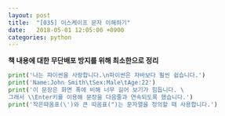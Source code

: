 ```yaml
---
layout: post
title:  "[035] 이스케이프 문자 이해하기"
date:   2018-05-01 12:05:00 +0900
categories: python
---
```

**책 내용에 대한 무단배포 방지를 위해 최소한으로 정리**

```python
print('나는 파이썬을 사랑합니다.\n파이썬은 자바보다 훨씬 쉽습니다.')
print('Name:John Smith\tSex:Male\tAge:22')
print('이 문장은 화면 폭에 비해 너무 길어 보기가 힘듭니다. \
그래서 \\Enter키를 이용해 문장을 다음줄과 연속되도록 했습니다.')
print('작은따옴표(\')와 큰 따옴표(")는 문자열을 정의할 때 사용합니다.')
```
